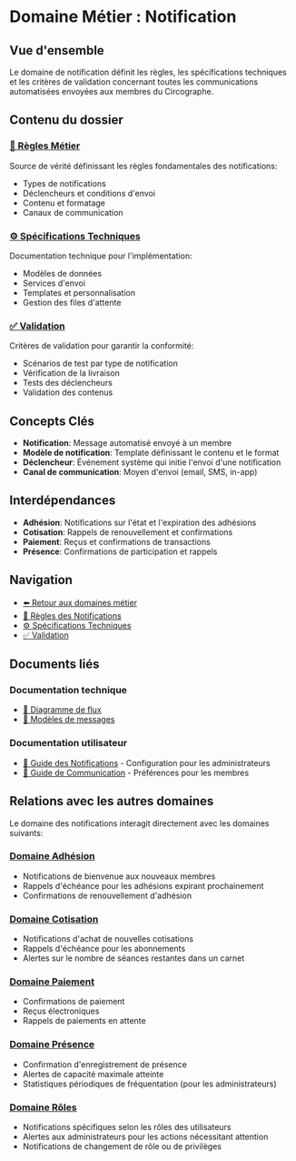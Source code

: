 # Domaine Métier : Notification

## Vue d'ensemble

Le domaine de notification définit les règles, les spécifications techniques et les critères de validation concernant toutes les communications automatisées envoyées aux membres du Circographe.

## Contenu du dossier

### [📜 Règles Métier](requirements/1_métier/adhesion/regles.md)
Source de vérité définissant les règles fondamentales des notifications:
- Types de notifications
- Déclencheurs et conditions d'envoi
- Contenu et formatage
- Canaux de communication

### [⚙️ Spécifications Techniques](requirements/1_métier/adhesion/specs.md)
Documentation technique pour l'implémentation:
- Modèles de données
- Services d'envoi
- Templates et personnalisation
- Gestion des files d'attente

### [✅ Validation](requirements/1_métier/adhesion/validation.md)
Critères de validation pour garantir la conformité:
- Scénarios de test par type de notification
- Vérification de la livraison
- Tests des déclencheurs
- Validation des contenus

## Concepts Clés

- **Notification**: Message automatisé envoyé à un membre
- **Modèle de notification**: Template définissant le contenu et le format
- **Déclencheur**: Événement système qui initie l'envoi d'une notification
- **Canal de communication**: Moyen d'envoi (email, SMS, in-app)

## Interdépendances

- **Adhésion**: Notifications sur l'état et l'expiration des adhésions
- **Cotisation**: Rappels de renouvellement et confirmations
- **Paiement**: Reçus et confirmations de transactions
- **Présence**: Confirmations de participation et rappels

## Navigation

- [⬅️ Retour aux domaines métier](/requirements/1_métier/)
- [📜 Règles des Notifications](requirements/1_métier/adhesion/regles.md)
- [⚙️ Spécifications Techniques](requirements/1_métier/adhesion/specs.md)
- [✅ Validation](requirements/1_métier/adhesion/validation.md)

## Documents liés

### Documentation technique
- [📝 Diagramme de flux](../..../../docs/architecture/diagrams/notification_flow.md)
- [📝 Modèles de messages](../..../../docs/architecture/templates/notification_templates.md)

### Documentation utilisateur
- [📘 Guide des Notifications](/docs/business/regles/notifications.md) - Configuration pour les administrateurs
- [📗 Guide de Communication](/docs/utilisateur/guides/preferences_communication.md) - Préférences pour les membres

## Relations avec les autres domaines

Le domaine des notifications interagit directement avec les domaines suivants:

### [Domaine Adhésion](requirements/1_métier/adhesion/index.md)
- Notifications de bienvenue aux nouveaux membres
- Rappels d'échéance pour les adhésions expirant prochainement
- Confirmations de renouvellement d'adhésion

### [Domaine Cotisation](requirements/1_métier/adhesion/index.md)
- Notifications d'achat de nouvelles cotisations
- Rappels d'échéance pour les abonnements
- Alertes sur le nombre de séances restantes dans un carnet

### [Domaine Paiement](requirements/1_métier/adhesion/index.md)
- Confirmations de paiement
- Reçus électroniques
- Rappels de paiements en attente

### [Domaine Présence](requirements/1_métier/adhesion/index.md)
- Confirmation d'enregistrement de présence
- Alertes de capacité maximale atteinte
- Statistiques périodiques de fréquentation (pour les administrateurs)

### [Domaine Rôles](requirements/1_métier/adhesion/index.md)
- Notifications spécifiques selon les rôles des utilisateurs
- Alertes aux administrateurs pour les actions nécessitant attention
- Notifications de changement de rôle ou de privilèges 